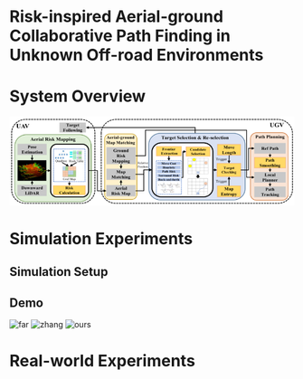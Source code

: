 # Risk-inspired Aerial-ground Collaborative Path Finding in Unknown Off-road Environments

# System Overview
![System Overview](https://github.com/inin-wrc/agcripf/blob/main/Images/system-framework.png)

# Simulation Experiments
## Simulation Setup

## Demo
<p>
  <img src="Gifs/task1_far.gif" alt="far" width="30%" />
  <img src="Gifs/task1_zhang.gif" alt="zhang" width="30%" />
  <img src="Gifs/ours.gif" alt="ours" width="30%" />
</p>



# Real-world Experiments
